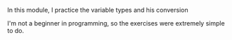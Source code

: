 In this module, I practice the variable types and his conversion

I'm not a beginner in programming, so the exercises were extremely simple to do.
